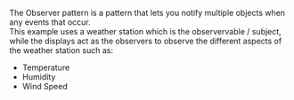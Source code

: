 The Observer pattern is a pattern that lets you notify multiple objects when any
events that occur. \
This example uses a weather station which is the observervable / subject, while the
displays act as the observers to observe the different aspects of the weather station
such as:
- Temperature
- Humidity
- Wind Speed